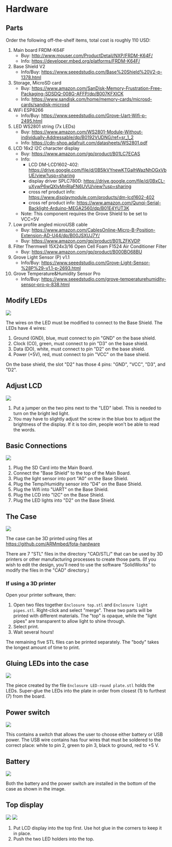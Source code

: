 # Hardware

## Parts

Order the following off-the-shelf items, total cost is roughly 110 USD:

1. Main board FRDM-K64F
   * Buy: http://www.mouser.com/ProductDetail/NXP/FRDM-K64F/
   * Info: https://developer.mbed.org/platforms/FRDM-K64F/
1. Base Shield V2
   * Info/Buy: https://www.seeedstudio.com/Base%20Shield%20V2-p-1378.html
1. Storage, MicroSD card
   * Buy: https://www.amazon.com/SanDisk-Memory-Frustration-Free-Packaging-SDSDQ-008G-AFFP/dp/B007KFXICK
   * Info: https://www.sandisk.com/home/memory-cards/microsd-cards/sandisk-microsd
1. WiFi ESP8266
   * Info/Buy: https://www.seeedstudio.com/Grove-Uart-Wifi-p-2495.html
1. LED  WS2801 string (7x LEDs)
   * Buy: https://www.amazon.com/WS2801-Module-Without-individually-Addressable/dp/B0192VUDNG/ref=sr_1_2
   * Info: https://cdn-shop.adafruit.com/datasheets/WS2801.pdf
1. LCD  16x2 I2C character display
   * Buy: https://www.amazon.com/gp/product/B01LC7ECAS
   * Info:
     * LCD DM-LCD1602-402: https://drive.google.com/file/d/0B5lkVYnewKTGalhWazNhOGxVbUE/view?usp=sharing
     * display driver SPLC780D: https://drive.google.com/file/d/0BxCL-uXywP6wQXlvMnRIaFN6UVU/view?usp=sharing
     * cross ref product info: https://www.displaymodule.com/products/dm-lcd1602-402
     * cross ref product info: https://www.amazon.com/Qunqi-Serial-Backlight-Arduino-MEGA2560/dp/B01E4YUT3K
   * Note: This component requires the Grove Shield to be set to VCC=5V
1. Low profile angled microUSB cable
   * Buy: https://www.amazon.com/CablesOnline-Micro-B-Position-Extension-AD-U44/dp/B00JSXUJ7Y/
   * Buy: https://www.amazon.com/gp/product/B01LZFKVDP
1. Filter Thermwell 15X24x3/16 Open Cell Foam F1524 Air Conditioner Filter
   * Buy: https://www.amazon.com/gp/product/B000BO68BU
1. Grove Light Sensor (P) v1.1
   * Info/Buy: https://www.seeedstudio.com/Grove-Light-Sensor-%28P%29-v1.1-p-2693.html
1. Grove Temperature&Humidity Sensor Pro
   * Info/Buy: https://www.seeedstudio.com/grove-temperaturehumidity-sensor-pro-p-838.html

## Modify LEDs

![](led_wires.jpg)

The wires on the LED must be modified to connect to the Base Shield. The LEDs have 4 wires:

1. Ground (GND), blue, must connect to pin "GND" on the base shield.
1. Clock (CO), green, must connect to pin "D3" on the base shield.
1. Data (DO), white, must connect to pin "D2" on the base shield.
1. Power (+5V), red, must connect to pin "VCC" on the base shield.

On the base shield, the slot "D2" has those 4 pins: "GND", "VCC", "D3", and "D2".

## Adjust LCD

![](lcd.jpg)

1. Put a jumper on the two pins next to the "LED" label. This is needed to turn on the bright led light.
1. You may have to slightly adjust the screw in the blue box to adjust the brightness of the display. If it is too dim, people won't be able to read the words.

## Basic Connections

![](basic_connections.jpg)

1. Plug the SD Card into the Main Board.
1. Connect the "Base Shield" to the top of the Main Board.
1. Plug the light sensor into port "A0" on the Base Shield.
1. Plug the Temp/Humidity sensor into "D4" on the Base Shield.
1. Plug the Wifi into "UART" on the Base Shield.
1. Plug the LCD into "I2C" on the Base Shield.
1. Plug the LED lights into "D2" on the Base Shield.

## The Case

![](case_parts.jpg)

The case can be 3D printed using files at https://github.com/ARMmbed/fota-hardware

There are 7 "STL" files in the directory "CAD/STL/" that can be used by 3D printers or other manufacturing processes to create those parts. (If you wish to edit the design, you'll need to use the software "SolidWorks" to modify the files in the "CAD" directory.)

### If using a 3D printer

Open your printer software, then:

1. Open two files together `Enclosure top.stl` and `Enclosure light pipes.stl`. Right-click and select "merge". These two parts will be printed with different materials. The "top" is opaque, while the "light pipes" are transparent to allow light to shine through.
1. Select print.
1. Wait several hours!

The remaining five STL files can be printed separately. The "body" takes the longest amount of time to print.

## Gluing LEDs into the case

![](leds.jpg)

The piece created by the file `Enclosure LED-round plate.stl` holds the LEDs. Super-glue the LEDs into the plate in order from closest (1) to furthest (7) from the board.

## Power switch

![](power.jpg)

This contains a switch that allows the user to choose either battery or USB power. The USB wire contains has four wires that must be soldered to the correct place: white to pin 2, green to pin 3, black to ground, red to +5 V.

## Battery

![](battery.jpg)

Both the battery and the power switch are installed in the bottom of the case as shown in the image.

## Top display

![](leds_ready.jpg)
![](lcd_display.jpg)

1. Put LCD display into the top first. Use hot glue in the corners to keep it in place.
1. Push the two LED holders into the top.